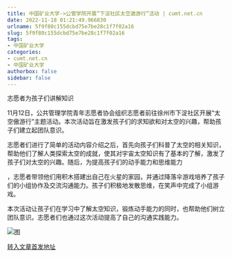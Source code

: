 ```yaml
---
title: 中国矿业大学->公管学院开展“下淀社区太空遨游行”活动 | cumt.net.cn
date: 2022-11-18 01:21:49.966830
urlname: 5f9f80c155dcbd75e7be28c1f7f02a16
slug: 5f9f80c155dcbd75e7be28c1f7f02a16
tags: 
- 中国矿业大学
categories:
- cumt.net.cn
- 中国矿业大学
authorbox: false
sidebar: false
---
```

志愿者为孩子们讲解知识

11月12日，公共管理学院青年志愿者协会组织志愿者前往徐州市下淀社区开展“太空傲游行”主题活动。本次活动旨在激发孩子们的求知欲和对太空的兴趣，帮助孩子们建立起团队意识。

志愿者们进行了简单的活动内容介绍之后，首先向孩子们科普了太空的相关知识，帮助他们了解人类探索太空的成就，使其对宇宙太空知识有了基本的了解，激发了孩子们对太空的兴趣。随后，为提高孩子们的动手能力和思维能力
<!--more-->
，志愿者带领他们用积木搭建出自己在火星的家园，并通过降落伞游戏培养了孩子们的小组协作及交流沟通能力。孩子们积极地发散思维，在笑声中完成了小组游戏。

本次活动让孩子们在学习中了解太空知识，锻炼动手能力的同时，也帮助他们树立团队意识。志愿者们也通过这次活动提高了自己的沟通实践能力。

![图](http://xwzx.cumt.edu.cn/_upload/article/images/ff/75/0f307289437381f7f63b5db29cfc/dac72478-d495-4abf-aece-9817c1fb47cd.jpg)

[转入文章首发地址](http://xwzx.cumt.edu.cn/b6/9d/c523a636573/page.htm)